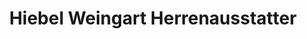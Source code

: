 ---
title: "Hiebel Weingart Herrenausstatter"
url: /mayen/hiebel-weingart-herrenausstatter/
shop: Kleidung
---